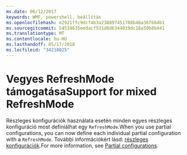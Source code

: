 ```yaml
---
ms.date: 06/12/2017
keywords: WMF, powershell, beállítás
ms.openlocfilehash: e2921ffc9dcf4b3a238897451708b46a36f66db1
ms.sourcegitcommit: 54534635eedacf531d8d6344019dc16a50b8b441
ms.translationtype: MT
ms.contentlocale: hu-HU
ms.lasthandoff: 05/17/2018
ms.locfileid: "34218025"
---
```

# <a name="support-for-mixed-refreshmode"></a><span data-ttu-id="5acb1-102">Vegyes RefreshMode támogatása</span><span class="sxs-lookup"><span data-stu-id="5acb1-102">Support for mixed RefreshMode</span></span>

<span data-ttu-id="5acb1-103">Részleges konfigurációk használata esetén minden egyes részleges konfiguráció most definiálhat egy `RefreshMode`.</span><span class="sxs-lookup"><span data-stu-id="5acb1-103">When you use partial configurations, you can now define each individual partial configuration with a `RefreshMode`.</span></span>
<span data-ttu-id="5acb1-104">További információkért lásd: [részleges konfigurációk](https://msdn.microsoft.com/powershell/dsc/partialconfigs).</span><span class="sxs-lookup"><span data-stu-id="5acb1-104">For more information, see [Partial configurations](https://msdn.microsoft.com/powershell/dsc/partialconfigs).</span></span>
